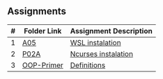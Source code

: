 ## Assignments

|  #  | Folder Link | Assignment Description |
| :-: | ----------- | ---------------------- |
|  1  | [A05](2143-Object-Oriented-Programing/Assignments/A05) | [WSL instalation](2143-Object-Oriented-Programing/Assignments/A05) |
|  2  | [P02A]() | [Ncurses instalation]()  |
|  3  | [OOP-Primer]() | [Definitions]()      |
